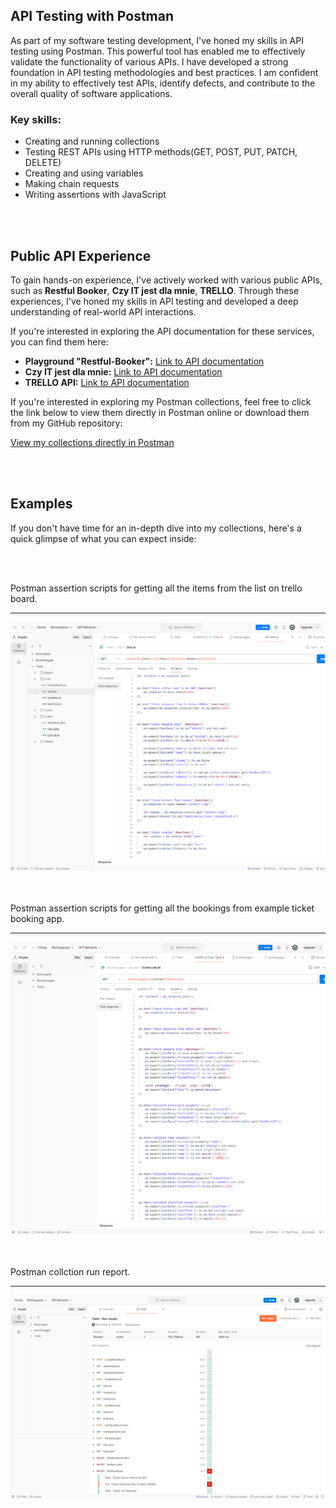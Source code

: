 <section>
  <h1>API Testing with Postman</h1>
  <p>As part of my software testing development, I've honed my skills in API testing using Postman. This powerful tool has enabled me to effectively validate the functionality of various APIs. I have developed a strong foundation in API testing methodologies and best practices. I am confident in my ability to effectively test APIs, identify defects, and contribute to the overall quality of software applications.</p>
  
  <h3>Key skills:</h3>
  <ul>
    <li>Creating and running collections</li>
    <li>Testing REST APIs using HTTP methods(GET, POST, PUT, PATCH, DELETE)</li>
    <li>Creating and using variables</li>
    <li>Making chain requests </li>
    <li>Writing assertions with JavaScript</li>    
  </ul>
<br></br>
  <h2>Public API Experience</h2>
  
<p>To gain hands-on experience, I've actively worked with various public APIs, such as <strong>Restful Booker</strong>, <strong>Czy IT jest dla mnie</strong>, <strong>TRELLO</strong>. Through these experiences, I've honed my skills in API testing and developed a deep understanding of real-world API interactions.</p>

<p>If you're interested in exploring the API documentation for these services, you can find them here:</p>


<ul>
  <li><strong>Playground "Restful-Booker":</strong> <a href="https://restful-booker.herokuapp.com/apidoc/">Link to API documentation</a></li>
  <li><strong>Czy IT jest dla mnie:</strong> <a href="https://testing-platform.czyitjestdlamnie.pl/api/swagger-api-demo/">Link to API documentation</a></li>
  <li><strong>TRELLO API:</strong> <a href="https://developer.atlassian.com/cloud/trello/rest/api-group-actions/#api-group-actions">Link to API documentation</a></li>
</ul>


  <p>If you're interested in exploring my Postman collections, feel free to click the link below to view them directly in Postman online or download them from my GitHub repository:</p>
<a href="https://www.postman.com/first-team-3640/projekt/overview" target="_blank">View my collections directly in Postman</a>


<br></br>
<h2>Examples</h2>
<p>If you don't have time for an in-depth dive into my collections, here's a quick glimpse of what you can expect inside:</p>

<br></br>

<a name="Qase-5">Postman assertion scripts for getting all the items from the list on trello board.</a>

 ---
 
![Alt text](https://github.com/dudekluk/Postman/blob/main/img/Trello.png "TrellorCollection")

<br></br>
<a name="Qase-5">Postman assertion scripts for getting all the bookings from example ticket booking app.</a>
 
 ---
![Alt text](https://github.com/dudekluk/Postman/blob/main/img/Swagger.png "SwaggerCollection")

<br></br>
<a name="Qase-5">Postman collction run report.</a>
 
 ---
![Alt text](https://github.com/dudekluk/Postman/blob/main/img/TrelloReport.png "SwaggerCollection")

</section>
